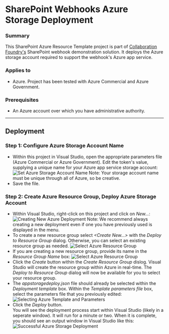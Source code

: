 ﻿# SharePoint Webhooks Azure Storage Deployment #

### Summary ###
This SharePoint Azure Resource Template project is part of [Collaboration Foundry's](https://www.collaboration-foundry.com) SharePoint webhook demonstration solution.  It deploys the Azure storage account required to support the webhook's Azure app service.

### Applies to ###
- Azure.  Project has been tested with Azure Commercial and Azure Government.

### Prerequisites ###
- An Azure account over which you have administrative authority.

----------

## Deployment #
### Step 1: Configure Azure Storage Account Name
*  Within this project in Visual Studio, open the appropriate parameters file (Azure Commercial or Azure Government).  Edit the token's value, supplying a unique name for your Azure app service storage account: ![Set Azure Storage Account Name](https://www.collaboration-foundry.com/CFGitImages/AzureStorageAccountParameter.png)
Note: Your storage account name must be unique through all of Azure, so be creative.
*  Save the file.

### Step 2: Create Azure Resource Group, Deploy Azure Storage Account
* Within Visual Studio, right-click on this project and click on *New...*:  ![Creating New Azure Deployment](https://www.collaboration-foundry.com/CFGitImages/AzureCreateNewResourceGroup.png)
Note:  We recommend always creating a new deployment even if one you have previously used is displayed in the menu.
* To create a new resource group select *&lt;Create New...>* with the *Deploy to Resource Group* dialog.  Otherwise, you can select an existing resource group as needed. ![Select Azure Resource Group](https://www.collaboration-foundry.com/CFGitImages/AzureSelectResourceGroup.png)
* If you are creating a new resource group, provide its name in the *Resource Group Name* box: ![Select Azure Resource Group](https://www.collaboration-foundry.com/CFGitImages/AzureCreateNewResourceGroup.png)
* Click the *Create* button within the *Create Resource Group* dislog.  Visual Studio will create the resource group within Azure in real-time.
The *Deploy to Resource Group* dialog will now be available for you to select your resource group.
* The *appstoragedeploy.json* file should already be selected within the *Deployment template* box.  Within the *Template parameters file* box, select the parameters file that you previously edited:  ![Selecting Azure Template and Parameters](https://www.collaboration-foundry.com/CFGitImages/AzureSelectTemplateAndParameters.png)
* Click the *Deploy* button.  
You will see the deployment process start within Visual Studio (likely in a seperate window).  It will run for a minute or two.  When it is complete, you should see an output window in Visual Studio like this:  ![Successful Azure Storage Deployment](https://www.collaboration-foundry.com/CFGitImages/AzureStorageDeploymentSuccess.png)